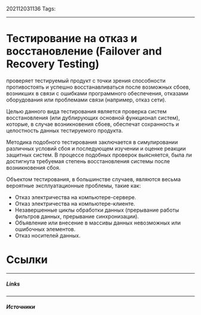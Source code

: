 202112031136
Tags:
___
# Тестирование на отказ и восстановление **(Failover and Recovery Testing)**

проверяет тестируемый продукт с точки зрения способности противостоять и успешно восстанавливаться после возможных сбоев, возникших в связи с ошибками программного обеспечения, отказами оборудования или проблемами связи (например, отказ сети).

Целью данного вида тестирования является проверка систем восстановления (или дублирующих основной функционал систем), которые, в случае возникновения сбоев, обеспечат сохранность и целостность данных тестируемого продукта.

Методика подобного тестирования заключается в симулировании различных условий сбоя и последующем изучении и оценке реакции защитных систем. В процессе подобных проверок выясняется, была ли достигнута требуемая степень восстановления системы после возникновения сбоя.

Объектом тестирования, в большинстве случаев, являются весьма вероятные эксплуатационные проблемы, такие как:

-   Отказ электричества на компьютере-сервере.
-   Отказ электричества на компьютере-клиенте.
-   Незавершенные циклы обработки данных (прерывание работы фильтров данных, прерывание синхронизации).
-   Объявление или внесение в массивы данных невозможных или ошибочных элементов.
-   Отказ носителей данных.

# Ссылки
___
##### Links


---
##### Источники
